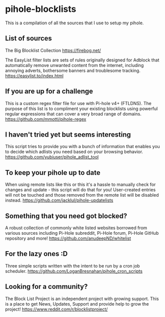 # pihole-blocklists

This is a compilation of all the sources that I use to setup my pihole.

## List of sources

The Big Blocklist Collection
https://firebog.net/

The EasyList filter lists are sets of rules originally designed for Adblock that automatically remove unwanted content from the internet, including annoying adverts, bothersome banners and troublesome tracking. 
https://easylist.to/index.html


## If you are up for a challenge

This is a custom regex filter file for use with Pi-hole v4+ (FTLDNS). The purpose of this list is to compliment your existing blocklists using powerful regular expressions that can cover a very broad range of domains. 
https://github.com/mmotti/pihole-regex


## I haven't tried yet but seems interesting


This script tries to provide you with a bunch of information that enables you to decide which adlists you need based on your browsing behavior.
https://github.com/yubiuser/pihole_adlist_tool

## To keep your pihole up to date


When using remote lists like this or this it's a hassle to manually check for changes and update - this script will do that for you! User-created entries will not be touched and those removed from the remote list will be disabled instead.
https://github.com/jacklul/pihole-updatelists

## Something that you need got blocked?

A robust collection of commonly white listed websites borrowed from various sources including Pi-Hole subreddit, Pi-Hole forum, Pi-Hole GitHub repository and more! 
https://github.com/anudeepND/whitelist


## For the lazy ones :D 

Three simple scripts written with the intent to be run by a cron job scheduler.
https://github.com/LoganBresnahan/pihole_cron_scripts


## Looking for a community?

The Block List Project is an independent project with growing support. This is a place to get News, Updates, Support and provide help to grow the project!
https://www.reddit.com/r/blocklistproject/
